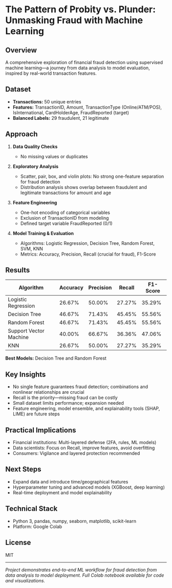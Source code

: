 # The Pattern of Probity vs. Plunder: Unmasking Fraud with Machine Learning

## Overview
A comprehensive exploration of financial fraud detection using supervised machine learning—a journey from data analysis to model evaluation, inspired by real-world transaction features.

## Dataset
- **Transactions:** 50 unique entries
- **Features:** TransactionID, Amount, TransactionType (Online/ATM/POS), IsInternational, CardHolderAge, FraudReported (target)
- **Balanced Labels:** 29 fraudulent, 21 legitimate

## Approach
1. **Data Quality Checks**
   - No missing values or duplicates

2. **Exploratory Analysis**
   - Scatter, pair, box, and violin plots: No strong one-feature separation for fraud detection
   - Distribution analysis shows overlap between fraudulent and legitimate transactions for amount and age

3. **Feature Engineering**
   - One-hot encoding of categorical variables
   - Exclusion of TransactionID from modeling
   - Defined target variable FraudReported (0/1)

4. **Model Training & Evaluation**
   - Algorithms: Logistic Regression, Decision Tree, Random Forest, SVM, KNN
   - Metrics: Accuracy, Precision, Recall (crucial for fraud), F1-Score

## Results

| Algorithm             | Accuracy | Precision | Recall | F1-Score |
|-----------------------|----------|-----------|--------|----------|
| Logistic Regression   | 26.67%   | 50.00%    | 27.27% | 35.29%   |
| Decision Tree         | 46.67%   | 71.43%    | 45.45% | 55.56%   |
| Random Forest         | 46.67%   | 71.43%    | 45.45% | 55.56%   |
| Support Vector Machine| 40.00%   | 66.67%    | 36.36% | 47.06%   |
| KNN                   | 26.67%   | 50.00%    | 27.27% | 35.29%   |

**Best Models:** Decision Tree and Random Forest

## Key Insights
- No single feature guarantees fraud detection; combinations and nonlinear relationships are crucial
- Recall is the priority—missing fraud can be costly
- Small dataset limits performance; expansion needed
- Feature engineering, model ensemble, and explainability tools (SHAP, LIME) are future steps

## Practical Implications
- Financial institutions: Multi-layered defense (2FA, rules, ML models)
- Data scientists: Focus on Recall, improve features, avoid overfitting
- Consumers: Vigilance and layered protection recommended

## Next Steps
- Expand data and introduce time/geographical features
- Hyperparameter tuning and advanced models (XGBoost, deep learning)
- Real-time deployment and model explainability

## Technical Stack
- Python 3, pandas, numpy, seaborn, matplotlib, scikit-learn
- Platform: Google Colab

## License
MIT

---

*Project demonstrates end-to-end ML workflow for fraud detection from data analysis to model deployment. Full Colab notebook available for code and visualizations.*

